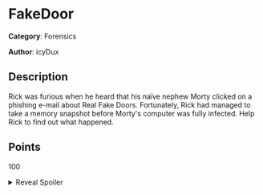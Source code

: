 # FakeDoor

**Category**: Forensics

**Author**: icyDux

## Description
Rick was furious when he heard that his naïve nephew Morty clicked on a phishing e-mail about Real Fake Doors. Fortunately, Rick had managed to take a memory snapshot before Morty's computer was fully infected. Help Rick to find out what happened.


## Points

100

<details>
<summary>Reveal Spoiler</summary>
Linux_lsof plugin shows that the backd000r process has an opened file named s3cr3t.
Linux_Volshell plugin should be used to determine the inode number of the opened file.
Run the following commands in the volshell:
	cc(pid=1378)
	for fd in self._proc.lsof():
		//where fd is a tuple where the first entry is a linux_file object
		dt(fd[0])->f_inode is the inode number of the s3cr3t file
Dump the s3cr3t file using: volatility -f dump.mem --profile=LinuxDebian_3_16_0-11-amd64_profilex64 linux_find_file --inode=0xffff88001a785850 -O s3cr3t

</details>

